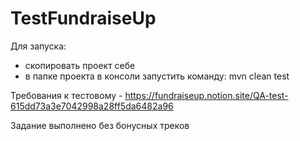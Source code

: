 # TestFundraiseUp
Для запуска:
- скопировать проект себе
- в папке проекта в консоли запустить команду: mvn clean test

Требования к тестовому - https://fundraiseup.notion.site/QA-test-615dd73a3e7042998a28ff5da6482a96

Задание выполнено без бонусных треков
